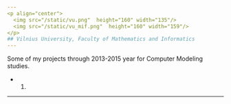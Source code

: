 ```yaml
---
<p align="center">
  <img src="/static/vu.png"  height="160" width="135"/>
  <img src="/static/vu_mif.png"  height="160" width="159"/>
</p>
## Vilnius University, Faculty of Mathematics and Informatics
---
```


Some of my projects through 2013-2015 year for Computer Modeling studies.

+ 1.

---
